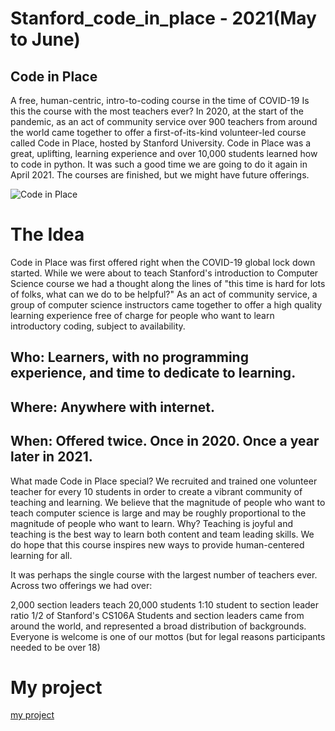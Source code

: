 # Stanford_code_in_place - 2021(May to June)
## Code in Place
A free, human-centric, intro-to-coding course in the time of COVID-19
Is this the course with the most teachers ever? In 2020, at the start of the pandemic, as an act of community service over 900 teachers from around the world came 
together to offer a first-of-its-kind volunteer-led course called Code in Place, hosted by Stanford University. Code in Place was a great, uplifting, 
learning experience and over 10,000 students learned how to code in python. It was such a good time we are going to do it again in April 2021. The courses are finished, 
but we might have future offerings.

![Code in Place](https://codeinplace.stanford.edu/cookies.png)

# The Idea
Code in Place was first offered right when the COVID-19 global lock down started. While we were about to teach Stanford's introduction to Computer Science course we had a thought along the lines of "this time is hard for lots of folks, what can we do to be helpful?" As an act of community service, a group of computer science instructors came together to offer a high quality learning experience free of charge for people who want to learn introductory coding, subject to availability.

 ## Who: Learners, with no programming experience, and time to dedicate to learning.
 ## Where: Anywhere with internet.
 ## When: Offered twice. Once in 2020. Once a year later in 2021.

What made Code in Place special? We recruited and trained one volunteer teacher for every 10 students in order to create a vibrant community of teaching and learning. We believe that the magnitude of people who want to teach computer science is large and may be roughly proportional to the magnitude of people who want to learn. Why? Teaching is joyful and teaching is the best way to learn both content and team leading skills. We do hope that this course inspires new ways to provide human-centered learning for all.

It was perhaps the single course with the largest number of teachers ever. Across two offerings we had over:

2,000 section leaders teach
20,000 students
1:10 student to section leader ratio
1/2 of Stanford's CS106A
Students and section leaders came from around the world, and represented a broad distribution of backgrounds. Everyone is welcome is one of our mottos (but for legal reasons participants needed to be over 18)

# My project
[my project](https://codeinplace.stanford.edu/2021/showcase/1478)
